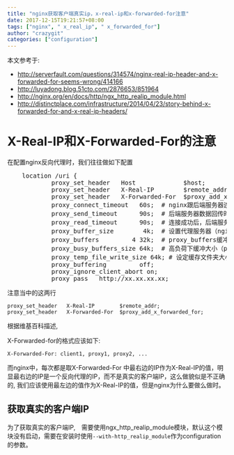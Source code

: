 ```yaml
---
title: "nginx获取客户端真实ip，x-real-ip和x-forwarded-for注意"
date: 2017-12-15T19:21:57+08:00
tags: ["nginx", " x_real_ip", " x_forwarded_for"]
author: "crazygit"
categories: ["configuration"]
---
```


本文参考于:

* http://serverfault.com/questions/314574/nginx-real-ip-header-and-x-forwarded-for-seems-wrong/414166
* http://luyadong.blog.51cto.com/2876653/851964
* http://nginx.org/en/docs/http/ngx_http_realip_module.html
* http://distinctplace.com/infrastructure/2014/04/23/story-behind-x-forwarded-for-and-x-real-ip-headers/


# X-Real-IP和X-Forwarded-For的注意
在配置nginx反向代理时，我们往往做如下配置
<pre>
    location /uri {
            proxy_set_header   Host             $host;
            proxy_set_header   X-Real-IP        $remote_addr;
            proxy_set_header   X-Forwarded-For  $proxy_add_x_forwarded_for;
            proxy_connect_timeout   60s;  # nginx跟后端服务器连接超时时间(代理连接超时)
            proxy_send_timeout      90s;  # 后端服务器数据回传时间(代理发送超时)
            proxy_read_timeout      90s;  # 连接成功后，后端服务器响应时间(代理接收超时)
            proxy_buffer_size        4k;  # 设置代理服务器（nginx）保存用户头信息的缓冲区大小
            proxy_buffers         4 32k;  # proxy_buffers缓冲区，网页平均在32k以下的设置
            proxy_busy_buffers_size 64k;  # 高负荷下缓冲大小（proxy_buffers*2）
            proxy_temp_file_write_size 64k; # 设定缓存文件夹大小，大于这个值，将从upstream服务器传
            proxy_buffering         off;
            proxy_ignore_client_abort on;
            proxy_pass   http://xx.xx.xx.xx;
</pre>

注意当中的这两行

    proxy_set_header   X-Real-IP        $remote_addr;
    proxy_set_header   X-Forwarded-For  $proxy_add_x_forwarded_for;

根据维基百科描述,

X-Forwarded-for的格式应该如下:

    X-Forwarded-For: client1, proxy1, proxy2, ...

而nginx中，每次都是取X-Forwarded-For 中最右边的IP作为X-Real-IP的值，明显最右边的IP是一个反向代理的IP，而不是真实的客户端IP，这么做貌似是不正确的, 我们应该使用最左边的值作为X-Real-IP的值，但是nginx为什么要做么做时。





## 获取真实的客户端IP

为了获取真实的客户端IP,　需要使用ngx_http_realip_module模块，默认这个模块没有启动，需要在安装时使用`--with-http_realip_module`作为configuration的参数。